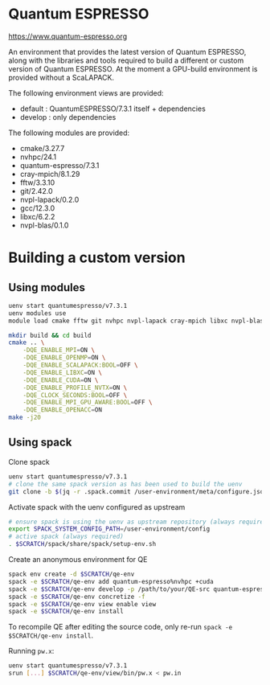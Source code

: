 # Quantum ESPRESSO

https://www.quantum-espresso.org

An environment that provides the latest version of Quantum ESPRESSO, along with the libraries and tools required to build a different or custom version of Quantum ESPRESSO.
At the moment a GPU-build environment is provided without a ScaLAPACK.

The following environment views are provided:

* default : QuantumESPRESSO/7.3.1 itself + dependencies
* develop : only dependencies

The following modules are provided:

* cmake/3.27.7
* nvhpc/24.1
* quantum-espresso/7.3.1
* cray-mpich/8.1.29
* fftw/3.3.10
* git/2.42.0
* nvpl-lapack/0.2.0
* gcc/12.3.0
* libxc/6.2.2
* nvpl-blas/0.1.0

# Building a custom version

## Using modules

```bash
uenv start quantumespresso/v7.3.1
uenv modules use
module load cmake fftw git nvhpc nvpl-lapack cray-mpich libxc nvpl-blas

mkdir build && cd build
cmake .. \
    -DQE_ENABLE_MPI=ON \
    -DQE_ENABLE_OPENMP=ON \
    -DQE_ENABLE_SCALAPACK:BOOL=OFF \
    -DQE_ENABLE_LIBXC=ON \
    -DQE_ENABLE_CUDA=ON \
    -DQE_ENABLE_PROFILE_NVTX=ON \
    -DQE_CLOCK_SECONDS:BOOL=OFF \
    -DQE_ENABLE_MPI_GPU_AWARE:BOOL=OFF \
    -DQE_ENABLE_OPENACC=ON
make -j20
```


## Using spack

Clone spack
```bash
uenv start quantumespresso/v7.3.1
# clone the same spack version as has been used to build the uenv
git clone -b $(jq -r .spack.commit /user-environment/meta/configure.json) $(jq -r .spack.repo /user-environment/meta/configure.json) $SCRATCH/spack
```

Activate spack with the uenv configured as upstream
```bash
# ensure spack is using the uenv as upstream repository (always required)
export SPACK_SYSTEM_CONFIG_PATH=/user-environment/config
# active spack (always required)
. $SCRATCH/spack/share/spack/setup-env.sh
```

Create an anonymous environment for QE
```bash
spack env create -d $SCRATCH/qe-env
spack -e $SCRATCH/qe-env add quantum-espresso%nvhpc +cuda
spack -e $SCRATCH/qe-env develop -p /path/to/your/QE-src quantum-espresso@=develop
spack -e $SCRATCH/qe-env concretize -f
spack -e $SCRATCH/qe-env view enable view
spack -e $SCRATCH/qe-env install
```

To recompile QE after editing the source code, only re-run `spack -e $SCRATCH/qe-env install`.

Running `pw.x`:
```bash
uenv start quantumespresso/v7.3.1
srun [...] $SCRATCH/qe-env/view/bin/pw.x < pw.in
```





